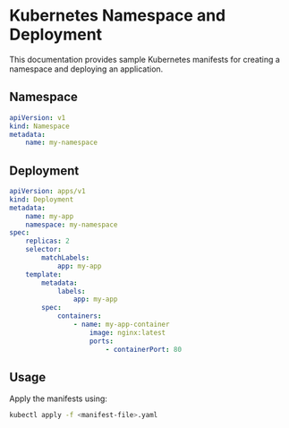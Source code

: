 # Kubernetes Namespace and Deployment

This documentation provides sample Kubernetes manifests for creating a namespace and deploying an application.

## Namespace

```yaml
apiVersion: v1
kind: Namespace
metadata:
    name: my-namespace
```

## Deployment

```yaml
apiVersion: apps/v1
kind: Deployment
metadata:
    name: my-app
    namespace: my-namespace
spec:
    replicas: 2
    selector:
        matchLabels:
            app: my-app
    template:
        metadata:
            labels:
                app: my-app
        spec:
            containers:
                - name: my-app-container
                    image: nginx:latest
                    ports:
                        - containerPort: 80
```

## Usage

Apply the manifests using:

```sh
kubectl apply -f <manifest-file>.yaml
```